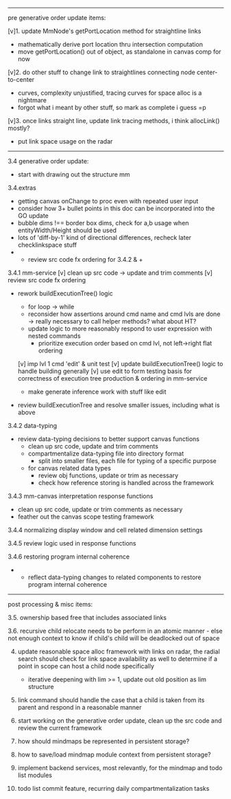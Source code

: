 ------------------------------------------------------------------------------------------------------
pre generative order update items:

[v]1. update MmNode's getPortLocation method for straightline links
  - mathematically derive port location thru intersection computation
  - move getPortLocation() out of object, as standalone in canvas comp for now

[v]2. do other stuff to change link to straightlines connecting node center-to-center
  - curves, complexity unjustified, tracing curves for space alloc is a nightmare
  - forgot what i meant by other stuff, so mark as complete i guess =p

[v]3. once links straight line, update link tracing methods, i think allocLink() mostly?
  - put link space usage on the radar

------------------------------------------------------------------------------------------------------
3.4 generative order update:

<!-- 3.4 generative order update, clean up the src code -->
  - start with drawing out the structure mm

3.4.extras
  - getting canvas onChange to proc even with repeated user input
  - consider how 3+ bullet points in this doc can be incorporated into the GO update
  - bubble dims !== border box dims, check for a,b usage when entityWidth/Height should be used
  - lots of 'diff-by-1' kind of directional differences, recheck later checklinkspace stuff
  - - review src code fx ordering for 3.4.2 & +

3.4.1 mm-service 
  [v] clean up src code -> update and trim comments
  [v] review src code fx ordering
  - rework buildExecutionTree() logic
    - for loop -> while
    - reconsider how assertions around cmd name and cmd lvls are done -> really necessary to call helper methods? what about HT?
    - update logic to more reasonably respond to user expression with nested commands
      - prioritize execution order based on cmd lvl, not left->right flat ordering
    
    [v] imp lvl 1 cmd 'edit' & unit test
    [v] update buildExecutionTree() logic to handle building generally
    [v] use edit to form testing basis for correctness of execution tree production & ordering in mm-service
    - make generate inference work with stuff like edit 
  
  - review buildExecutionTree and resolve smaller issues, including what is above

3.4.2 data-typing
  - review data-typing decisions to better support canvas functions
    - clean up src code, update and trim comments
    - compartmentalize data-typing file into directory format
      - split into smaller files, each file for typing of a specific purpose
    - for canvas related data types
      - review obj functions, update or trim as necessary
      - check how reference storing is handled across the framework

3.4.3 mm-canvas interpretation response functions
  - clean up src code, update or trim comments as necessary
  - feather out the canvas scope testing framework

3.4.4 normalizing display window and cell related dimension settings

3.4.5 review logic used in response functions

3.4.6 restoring program internal coherence
  - - reflect data-typing changes to related components to restore program internal coherence

------------------------------------------------------------------------------------------------------
post processing & misc items:

3.5. ownership based free that includes associated links

3.6. recursive child relocate needs to be perform in an atomic manner
      - else not enough context to know if child's child will be deadlocked out of space

4. update reasonable space alloc framework with links on radar, the radial search should
    check for link space availability as well to determine if a point in scope can host a child node specifically
      - iterative deepening with lim >= 1, update out old position as lim structure

5. link command should handle the case that a child is taken from its parent and respond in a 
    reasonable manner

6. start working on the generative order update, clean up the src code and review the current framework

7. how should mindmaps be represented in persistent storage?

8. how to save/load mindmap module context from persistent storage?

9. implement backend services, most relevantly, for the mindmap and todo list modules

10. todo list commit feature, recurring daily compartmentalization tasks

